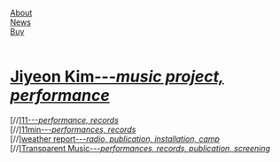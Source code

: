 [About](post/aboutcv.md)<br>
[News](post/news.md)<br>
[Buy](post/buy.md)<br><br>

# [Jiyeon Kim---*music project, performance*](post/jiyeonkim.md)<br>
[//][11---*performance, records*](post/11.md)<br>
[//][11min---*performances, records*](post/11min.md)<br>
[//][weather report---*radio, publication, installation, camp*](post/weatherreport.md)<br>
[//][Transparent Music---*performances, records, publication, screening*](post/tm.md)<br>




